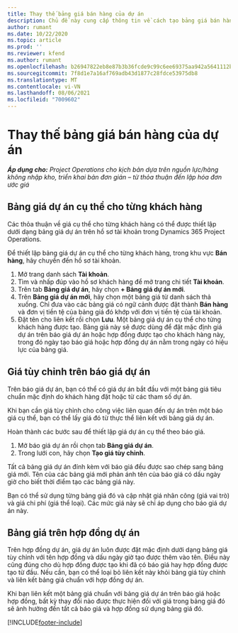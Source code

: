 ```yaml
---
title: Thay thế bảng giá bán hàng của dự án
description: Chủ đề này cung cấp thông tin về cách tạo bảng giá bán hàng tùy chỉnh.
author: rumant
ms.date: 10/22/2020
ms.topic: article
ms.prod: ''
ms.reviewer: kfend
ms.author: rumant
ms.openlocfilehash: b26947822eb8e87b3b36fcde9c99c6ee69375aa942a5641112b9b1109dcaa26c
ms.sourcegitcommit: 7f8d1e7a16af769adb43d1877c28fdce53975db8
ms.translationtype: MT
ms.contentlocale: vi-VN
ms.lasthandoff: 08/06/2021
ms.locfileid: "7009602"
---
```

# <a name="override-project-sales-price-lists"></a>Thay thế bảng giá bán hàng của dự án

_**Áp dụng cho:** Project Operations cho kịch bản dựa trên nguồn lực/hàng không nhập kho, triển khai bản đơn giản – từ thỏa thuận đến lập hóa đơn ước giá_

## <a name="customer-specific-project-price-lists"></a>Bảng giá dự án cụ thể cho từng khách hàng

Các thỏa thuận về giá cụ thể cho từng khách hàng có thể được thiết lập dưới dạng bảng giá dự án trên hồ sơ tài khoản trong Dynamics 365 Project Operations.

Để thiết lập bảng giá dự án cụ thể cho từng khách hàng, trong khu vực **Bán hàng**, hãy chuyển đến hồ sơ tài khoản.

1. Mở trang danh sách **Tài khoản**.
2. Tìm và nhấp đúp vào hồ sơ khách hàng để mở trang chi tiết **Tài khoản**.
3. Trên tab **Bảng giá dự án**, hãy chọn **+ Bảng giá dự án mới**.
4. Trên **Bảng giá dự án mới**, hãy chọn một bảng giá từ danh sách thả xuống. Chỉ đưa vào các bảng giá có ngữ cảnh được đặt thành **Bán hàng** và đơn vị tiền tệ của bảng giá đó khớp với đơn vị tiền tệ của tài khoản.
5. Đặt tên cho liên kết rồi chọn **Lưu**. Một bảng giá dự án cụ thể cho từng khách hàng được tạo. Bảng giá này sẽ được dùng để đặt mặc định giá dự án trên báo giá dự án hoặc hợp đồng được tạo cho khách hàng này, trong đó ngày tạo báo giá hoặc hợp đồng dự án nằm trong ngày có hiệu lực của bảng giá.

## <a name="custom-pricing-on-project-quotes"></a>Giá tùy chỉnh trên báo giá dự án

Trên báo giá dự án, bạn có thể có giá dự án bắt đầu với một bảng giá tiêu chuẩn mặc định do khách hàng đặt hoặc từ các tham số dự án.

Khi bạn cần giá tùy chỉnh cho công việc liên quan đến dự án trên một báo giá cụ thể, bạn có thể lấy giá đó từ thực thể liên kết với bảng giá dự án.

Hoàn thành các bước sau để thiết lập giá dự án cụ thể theo báo giá.

1. Mở báo giá dự án rồi chọn tab **Bảng giá dự án**.
2. Trong lưới con, hãy chọn **Tạo giá tùy chỉnh**.

Tất cả bảng giá dự án đính kèm với báo giá đều được sao chép sang bảng giá mới. Tên của các bảng giá mới phản ánh tên của báo giá có dấu ngày giờ cho biết thời điểm tạo các bảng giá này.

Bạn có thể sử dụng từng bảng giá đó và cập nhật giá nhân công (giá vai trò) và giá chi phí (giá thể loại). Các mức giá này sẽ chỉ áp dụng cho báo giá dự án này.

## <a name="price-lists-on-a-project-contract"></a>Bảng giá trên hợp đồng dự án

Trên hợp đồng dự án, giá dự án luôn được đặt mặc định dưới dạng bảng giá tùy chỉnh với tên hợp đồng và dấu ngày giờ tạo được thêm vào tên. Điều này cũng đúng cho dù hợp đồng được tạo khi đã có báo giá hay hợp đồng được tạo từ đầu. Nếu cần, bạn có thể loại bỏ liên kết này khỏi bảng giá tùy chỉnh và liên kết bảng giá chuẩn với hợp đồng dự án.

Khi bạn liên kết một bảng giá chuẩn với bảng giá dự án trên báo giá hoặc hợp đồng, bất kỳ thay đổi nào được thực hiện đối với giá trong bảng giá đó sẽ ảnh hưởng đến tất cả báo giá và hợp đồng sử dụng bảng giá đó.


[!INCLUDE[footer-include](../includes/footer-banner.md)]